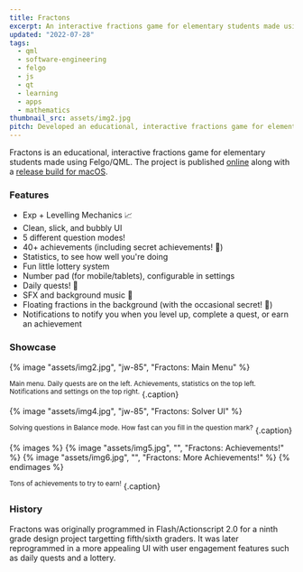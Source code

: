 ```yaml
---
title: Fractons
excerpt: An interactive fractions game for elementary students made using Felgo/QML.
updated: "2022-07-28"
tags:
  - qml
  - software-engineering
  - felgo
  - js
  - qt
  - learning
  - apps
  - mathematics
thumbnail_src: assets/img2.jpg
pitch: Developed an educational, interactive fractions game for elementary students using Felgo/QML complete with levelling mechanism, achievements, daily quests, SFX/BGM, and settings.
---
```


Fractons is an educational, interactive fractions game for elementary students made using Felgo/QML. The project is published [online](https://github.com/TrebledJ/fractons) along with a [release build for macOS](https://github.com/TrebledJ/fractons/releases/tag/v1.0).

### Features
* Exp + Levelling Mechanics 📈
* Clean, slick, and bubbly UI
* 5 different question modes!
* 40+ achievements (including secret achievements! 🤫)
* Statistics, to see how well you're doing
* Fun little lottery system
* Number pad (for mobile/tablets), configurable in settings
* Daily quests! 🤠
* SFX and background music 🎵
* Floating fractions in the background (with the occasional secret! 🤫)
* Notifications to notify you when you level up, complete a quest, or earn an achievement

### Showcase
{% image "assets/img2.jpg", "jw-85", "Fractons: Main Menu" %}

<sup>Main menu. Daily quests are on the left. Achievements, statistics on the top left. Notifications and settings on the top right.</sup>
{.caption}

{% image "assets/img4.jpg", "jw-85", "Fractons: Solver UI" %}

<sup>Solving questions in Balance mode. How fast can you fill in the question mark?</sup>
{.caption}

{% images %}
{% image "assets/img5.jpg", "", "Fractons: Achievements!" %}
{% image "assets/img6.jpg", "", "Fractons: More Achievements!" %}
{% endimages %}

<sup>Tons of achievements to try to earn!</sup>
{.caption}


### History
Fractons was originally programmed in Flash/Actionscript 2.0 for a ninth grade design project targetting fifth/sixth graders. It was later reprogrammed in a more appealing UI with user engagement features such as daily quests and a lottery.
